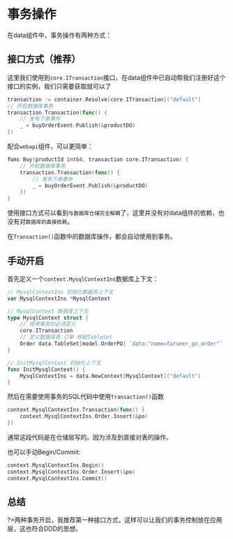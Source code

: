 # 事务操作

在data组件中，事务操作有两种方式：

## 接口方式（推荐）
这里我们使用到`core.ITransaction`接口，在data组件中已自动帮我们注册好这个接口的实例，我们只需要获取就可以了

```go
transaction := container.Resolve[core.ITransaction]("default")
// 开启数据库事务
transaction.Transaction(func() {
    // 发布下单事件
    _ = buyOrderEvent.Publish(&productDO)
})
```
配合`webapi`组件，可以更简单：
```go
func Buy(productId int64, transaction core.ITransaction) {
    // 开启数据库事务
    transaction.Transaction(func() {
        // 发布下单事件
        _ = buyOrderEvent.Publish(&productDO)
    })
}
```

使用接口方式可以看到`与数据库仓储完全解耦`了，这里并没有对data组件的依赖，也没有对`数据库的直接依赖`。

在`Transaction()`函数中的数据库操作，都会自动使用到事务。

## 手动开启

首先定义一个`context.MysqlContextIns`数据库上下文：
```go
// MysqlContextIns 初始化数据库上下文
var MysqlContextIns *MysqlContext

// MysqlContext 数据库上下文
type MysqlContext struct {
	// 使用事务时必须定义
	core.ITransaction
	// 定义数据库表 订单 映射TableSet
	Order data.TableSet[model.OrderPO] `data:"name=farseer_go_order"`
}

// InitMysqlContext 初始化上下文
func InitMysqlContext() {
	MysqlContextIns = data.NewContext[MysqlContext]("default")
}
```

然后在需要使用事务的SQL代码中使用`Transaction()`函数
```go
context.MysqlContextIns.Transaction(func() {
    context.MysqlContextIns.Order.Insert(&po)
})
```
通常这段代码是在仓储层写的。因为涉及到直接对表的操作。

也可以手动Begin/Commit:
```go
context.MysqlContextIns.Begin()
context.MysqlContextIns.Order.Insert(&po)
context.MysqlContextIns.Commit()
```

## 总结
?>两种事务开启，我推荐第一种接口方式，这样可以让我们的事务控制放在应用层，这也符合DDD的思想。
